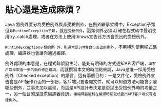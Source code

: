 # 貼心還是造成麻煩？


Java 將例外區分為受檢例外與非受檢例外，在例外繼承架構中，Exception子類但`非RuntimeException子類`，就是`受檢例外`，這類例外必須明 確在程式碼中聲明使用try..catch處理，或者在方法上使用throws宣告此方法會丟出的受檢例外。

`RuntimeException子類的例 外，則通常是JVM會自行丟出的例外`，不用特別使用程式碼處理，編譯器也會讓你通過編譯。


例外處理的本意是，在程式錯誤發生時，能夠有明確的方式通知API客戶端，`讓客戶端採取進一步的動作修正錯誤`，而就撰寫本文的時間點來說，Java是唯一採用受檢例外（Checked exception）的語言，這有兩個目的：一是文件化，受檢例外宣告會是API操作介面的一部份，客戶端只要查閱文件，就可以知道方法可能會引發哪些例外，並事先加以處理，而這是API設計者決定是否拋出受檢例外時的考量之一，另一個目的是提供編譯器資訊，`讓編譯器能夠在編譯時期就檢查出API客戶端沒有處理例外`。



